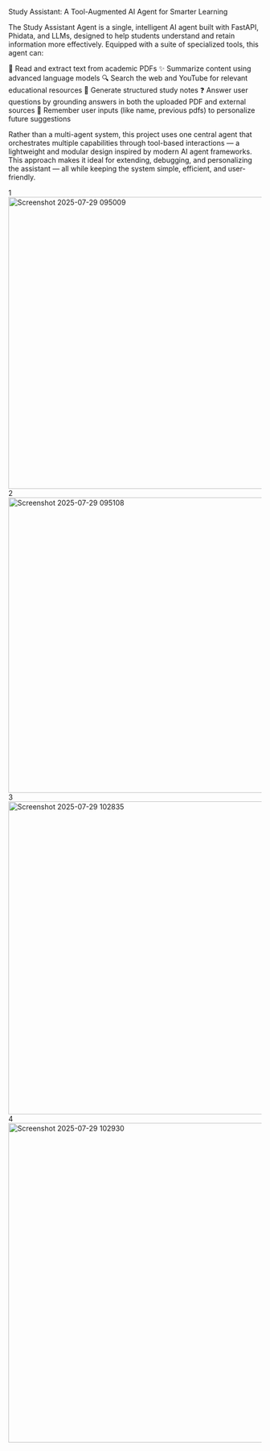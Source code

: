 
Study Assistant: A Tool-Augmented AI Agent for Smarter Learning

The Study Assistant Agent is a single, intelligent AI agent built with FastAPI, Phidata, and LLMs, designed to help students understand and retain information more effectively.
Equipped with a suite of specialized tools, this agent can:

📄 Read and extract text from academic PDFs
✨ Summarize content using advanced language models
🔍 Search the web and YouTube for relevant educational resources
📝 Generate structured study notes
❓ Answer user questions by grounding answers in both the uploaded PDF and external sources
🧠 Remember user inputs (like name, previous pdfs) to personalize future suggestions


Rather than a multi-agent system, this project uses one central agent that orchestrates multiple capabilities through tool-based interactions — a lightweight and modular design inspired by modern AI agent frameworks.
This approach makes it ideal for extending, debugging, and personalizing the assistant — all while keeping the system simple, efficient, and user-friendly.

1<img width="1275" height="580" alt="Screenshot 2025-07-29 095009" src="https://github.com/user-attachments/assets/17dba76a-91cd-4a45-9ad4-0aba73e001dd" />
2<img width="1278" height="587" alt="Screenshot 2025-07-29 095108" src="https://github.com/user-attachments/assets/f4b178a2-392a-4647-b3a4-77de95df33dd" />
3<img width="1268" height="622" alt="Screenshot 2025-07-29 102835" src="https://github.com/user-attachments/assets/01dfe3e4-f7f7-4d2a-bc01-70ae74fa1212" />
4<img width="1274" height="635" alt="Screenshot 2025-07-29 102930" src="https://github.com/user-attachments/assets/69c3bcda-abd0-4bb8-8ed4-792cbca5f422" />
